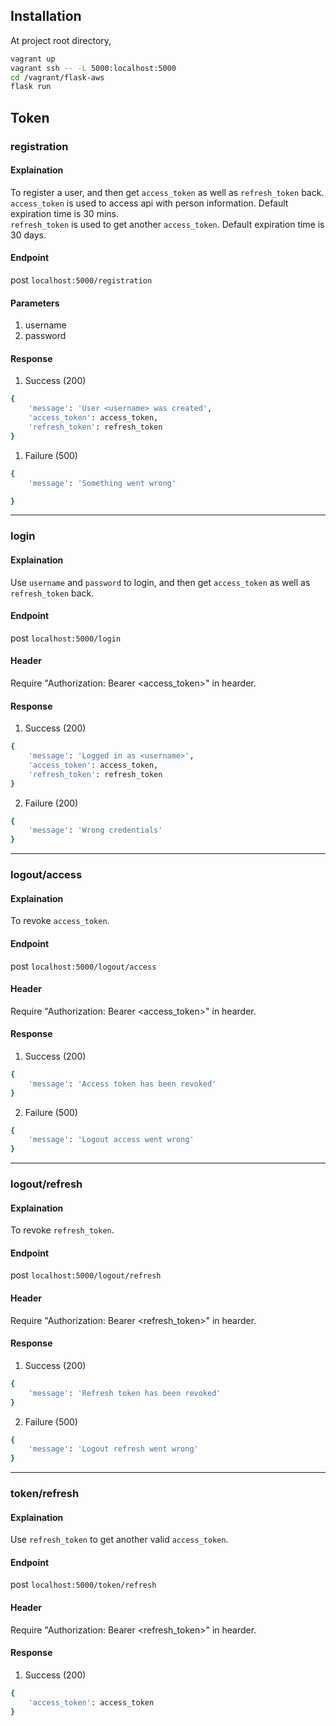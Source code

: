 ## Installation
At project root directory,

```bash
vagrant up
vagrant ssh -- -L 5000:localhost:5000
cd /vagrant/flask-aws
flask run
```

## Token
### registration

#### Explaination
To register a user, and then get `access_token` as well as `refresh_token` back.  
`access_token` is used to access api with person information. Default expiration time is 30 mins.  
`refresh_token` is used to get another `access_token`. Default expiration time is 30 days.  

#### Endpoint
post `localhost:5000/registration`

#### Parameters
1. username
2. password

#### Response
1. Success (200)
```bash
{
    'message': 'User <username> was created',
    'access_token': access_token,
    'refresh_token': refresh_token
}
```

1. Failure (500)
```bash
{
    'message': 'Something went wrong'

}
```


---


### login

#### Explaination
Use `username` and `password` to login, and then get `access_token` as well as `refresh_token` back.

#### Endpoint
post `localhost:5000/login`

#### Header
Require "Authorization: Bearer <access_token>" in hearder.

#### Response
1. Success (200)
```bash
{
    'message': 'Logged in as <username>',
    'access_token': access_token,
    'refresh_token': refresh_token
}
```

2. Failure (200)
```bash
{
    'message': 'Wrong credentials'
}
```


---


### logout/access

#### Explaination
To revoke `access_token`.

#### Endpoint
post `localhost:5000/logout/access`

#### Header
Require "Authorization: Bearer <access_token>" in hearder.

#### Response
1. Success (200)
```bash
{
    'message': 'Access token has been revoked'
}
```

2. Failure (500)
```bash
{
    'message': 'Logout access went wrong'
}
```


---


### logout/refresh

#### Explaination
To revoke `refresh_token`.

#### Endpoint
post `localhost:5000/logout/refresh`

#### Header
Require "Authorization: Bearer <refresh_token>" in hearder.

#### Response
1. Success (200)
```bash
{
    'message': 'Refresh token has been revoked'
}
```

2. Failure (500)
```bash
{
    'message': 'Logout refresh went wrong'
}
```

---


### token/refresh

#### Explaination
Use `refresh_token` to get another valid `access_token`.

#### Endpoint
post `localhost:5000/token/refresh`

#### Header
Require "Authorization: Bearer <refresh_token>" in hearder.

#### Response
1. Success (200)
```bash
{
    'access_token': access_token
}
```
